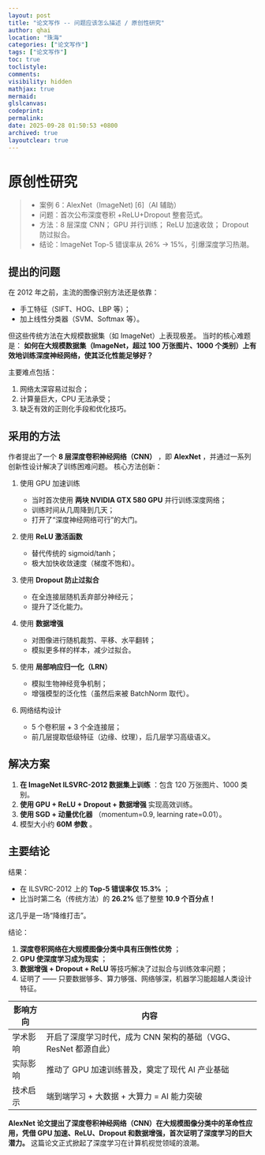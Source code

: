 ```yaml
---
layout: post
title: "论文写作 -- 问题应该怎么描述 / 原创性研究"
author: qhai
location: "珠海"
categories: ["论文写作"]
tags: ["论文写作"]
toc: true
toclistyle:
comments:
visibility: hidden
mathjax: true
mermaid:
glslcanvas:
codeprint:
permalink:
date: 2025-09-28 01:50:53 +0800
archived: true
layoutclear: true
---
```



# 原创性研究

> * 案例 6：AlexNet（ImageNet) [6]（AI 辅助）
> * 问题：首次公布深度卷积 +ReLU+Dropout 整套范式。
> * 方法：8 层深度 CNN； GPU 并行训练； ReLU 加速收敛； Dropout 防过拟合。
> * 结论：ImageNet Top-5 错误率从 26% → 15%，引爆深度学习热潮。


## 提出的问题

在 2012 年之前，主流的图像识别方法还是依靠：

* 手工特征（SIFT、HOG、LBP 等）；
* 加上线性分类器（SVM、Softmax 等）。

但这些传统方法在大规模数据集（如 ImageNet）上表现极差。
当时的核心难题是：
**如何在大规模数据集（ImageNet，超过 100 万张图片、1000 个类别）上有效地训练深度神经网络，使其泛化性能足够好？**

主要难点包括：

1. 网络太深容易过拟合；
2. 计算量巨大，CPU 无法承受；
3. 缺乏有效的正则化手段和优化技巧。


## 采用的方法

作者提出了一个 **8 层深度卷积神经网络（CNN）** ，即 **AlexNet** ，并通过一系列创新性设计解决了训练困难问题。
核心方法创新：

1. 使用 GPU 加速训练

    * 当时首次使用 **两块 NVIDIA GTX 580 GPU** 并行训练深度网络；
    * 训练时间从几周降到几天；
    * 打开了“深度神经网络可行”的大门。

2. 使用 **ReLU 激活函数**

    * 替代传统的 sigmoid/tanh；
    * 极大加快收敛速度（梯度不饱和）。

3. 使用 **Dropout 防止过拟合**

    * 在全连接层随机丢弃部分神经元；
    * 提升了泛化能力。

4. 使用 **数据增强**

    * 对图像进行随机裁剪、平移、水平翻转；
    * 模拟更多样的样本，减少过拟合。

5. 使用 **局部响应归一化（LRN）**

    * 模拟生物神经竞争机制；
    * 增强模型的泛化性（虽然后来被 BatchNorm 取代）。

6. 网络结构设计

    * 5 个卷积层 + 3 个全连接层；
    * 前几层提取低级特征（边缘、纹理），后几层学习高级语义。


## 解决方案

1. **在 ImageNet ILSVRC-2012 数据集上训练** ：包含 120 万张图片、1000 类别。
2. **使用 GPU + ReLU + Dropout + 数据增强** 实现高效训练。
3. **使用 SGD + 动量优化器** （momentum=0.9, learning rate=0.01）。
4. 模型大小约 **60M 参数** 。


## 主要结论

结果：
* 在 ILSVRC-2012 上的 **Top-5 错误率仅 15.3%** ；
* 比当时第二名（传统方法）的 **26.2%** 低了整整 **10.9 个百分点！**

这几乎是一场“降维打击”。

结论：
1. **深度卷积网络在大规模图像分类中具有压倒性优势** ；
2. **GPU 使深度学习成为现实** ；
3. **数据增强 + Dropout + ReLU** 等技巧解决了过拟合与训练效率问题；
4. 证明了 —— 只要数据够多、算力够强、网络够深，机器学习能超越人类设计特征。

| 影响方向 | 内容 |
| --- | --- |
| 学术影响 | 开启了深度学习时代，成为 CNN 架构的基础（VGG、ResNet 都源自此） |
| 实际影响 | 推动了 GPU 加速训练普及，奠定了现代 AI 产业基础 |
| 技术启示 | 端到端学习 + 大数据 + 大算力 = AI 能力突破 |

**AlexNet 论文提出了深度卷积神经网络（CNN）在大规模图像分类中的革命性应用，凭借 GPU 加速、ReLU、Dropout 和数据增强，首次证明了深度学习的巨大潜力。**
这篇论文正式掀起了深度学习在计算机视觉领域的浪潮。

